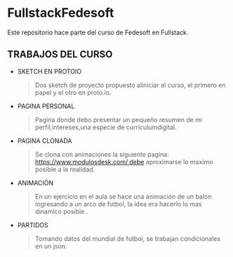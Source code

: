 # FullstackFedesoft
Este repositorio hace parte del curso de Fedesoft en Fullstack.

TRABAJOS DEL CURSO
------------------

* SKETCH EN PROTOIO 
  > Dos sketch de proyecto propuesto aliniciar el curso, el primero en papel y el otro en proto.io.
* PAGINA PERSONAL
  > Pagina donde debo presentar un pequeño resumen de mi perfil,intereses,una especie de curriculumdigital.
* PAGINA CLONADA
  > Se clona con animaciones la siguiente pagina: https://www.modulosdesk.com/,debe aproximarse lo maximo posible a la realidad.
* ANIMACIÓN
  > En un ejercicio en el aula se hace una animación  de un balon ingresando a un arco de futbol, la idea era hacerlo lo mas dinamico posible .
* PARTIDOS 
  > Tomando datos del mundial de futbol, se trabajan condicionales en un json. 
